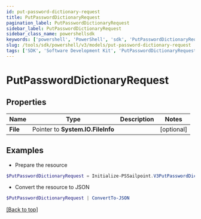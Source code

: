 ```yaml
---
id: put-password-dictionary-request
title: PutPasswordDictionaryRequest
pagination_label: PutPasswordDictionaryRequest
sidebar_label: PutPasswordDictionaryRequest
sidebar_class_name: powershellsdk
keywords: ['powershell', 'PowerShell', 'sdk', 'PutPasswordDictionaryRequest'] 
slug: /tools/sdk/powershell/v3/models/put-password-dictionary-request
tags: ['SDK', 'Software Development Kit', 'PutPasswordDictionaryRequest']
---
```



# PutPasswordDictionaryRequest

## Properties

Name | Type | Description | Notes
------------ | ------------- | ------------- | -------------
**File** |  Pointer to **System.IO.FileInfo** |  | [optional] 

## Examples

- Prepare the resource
```powershell
$PutPasswordDictionaryRequest = Initialize-PSSailpoint.V3PutPasswordDictionaryRequest  -File null
```

- Convert the resource to JSON
```powershell
$PutPasswordDictionaryRequest | ConvertTo-JSON
```


[[Back to top]](#) 

